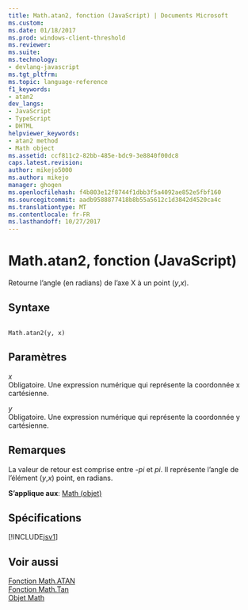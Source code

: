 ```yaml
---
title: Math.atan2, fonction (JavaScript) | Documents Microsoft
ms.custom: 
ms.date: 01/18/2017
ms.prod: windows-client-threshold
ms.reviewer: 
ms.suite: 
ms.technology:
- devlang-javascript
ms.tgt_pltfrm: 
ms.topic: language-reference
f1_keywords:
- atan2
dev_langs:
- JavaScript
- TypeScript
- DHTML
helpviewer_keywords:
- atan2 method
- Math object
ms.assetid: ccf811c2-82bb-485e-bdc9-3e8840f00dc8
caps.latest.revision: 
author: mikejo5000
ms.author: mikejo
manager: ghogen
ms.openlocfilehash: f4b803e12f8744f1dbb3f5a4092ae852e5fbf160
ms.sourcegitcommit: aadb9588877418b8b55a5612c1d3842d4520ca4c
ms.translationtype: MT
ms.contentlocale: fr-FR
ms.lasthandoff: 10/27/2017
---
```

# <a name="mathatan2-function-javascript"></a>Math.atan2, fonction (JavaScript)
Retourne l’angle (en radians) de l’axe X à un point (*y*,*x*).  
  
## <a name="syntax"></a>Syntaxe  
  
```  
  
Math.atan2(y, x)  
```  
  
## <a name="parameters"></a>Paramètres  
 *x*  
 Obligatoire. Une expression numérique qui représente la coordonnée x cartésienne.  
  
 *y*  
 Obligatoire. Une expression numérique qui représente la coordonnée y cartésienne.  
  
## <a name="remarks"></a>Remarques  
 La valeur de retour est comprise entre *-pi* et *pi*. Il représente l’angle de l’élément (*y*,*x*) point, en radians.  
  
 **S’applique aux**: [Math (objet)](../../javascript/reference/math-object-javascript.md)  
  
## <a name="requirements"></a>Spécifications  
 [!INCLUDE[jsv1](../../javascript/misc/includes/jsv1-md.md)]  
  
## <a name="see-also"></a>Voir aussi  
 [Fonction Math.ATAN](../../javascript/reference/math-atan-function-javascript.md)   
 [Fonction Math.Tan](../../javascript/reference/math-tan-function-javascript.md)   
 [Objet Math](../../javascript/reference/math-object-javascript.md)